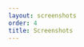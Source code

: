 ```yaml
---
layout: screenshots
order: 4
title: Screenshots
---
```

  <a href="/resources/gtransmemory/archive/latest/english/main.png"
    data-caption="Main window"></a>
  <a href="/resources/gtransmemory/archive/latest/english/options.png"
    data-caption="Main window with options"></a>
  <a href="/resources/gtransmemory/archive/latest/english/selection.png"
    data-caption="Main window with selection"></a>
  <a href="/resources/gtransmemory/archive/latest/english/filter.png"
    data-caption="Filter results"></a>
  <a href="/resources/gtransmemory/archive/latest/english/filter-source.png"
    data-caption="Filter results by source"></a>
  <a href="/resources/gtransmemory/archive/latest/english/memories.png"
    data-caption="Memories list"></a>
  <a href="/resources/gtransmemory/archive/latest/english/memory-detail.png"
    data-caption="Memory detail"></a>
  <a href="/resources/gtransmemory/archive/latest/english/detail.png"
    data-caption="Message detail"></a>
  <a href="/resources/gtransmemory/archive/latest/english/import-file.png"
    data-caption="Messages import from file"></a>
  <a href="/resources/gtransmemory/archive/latest/english/import-folder.png"
    data-caption="Messages import from folder"></a>
  <a href="/resources/gtransmemory/archive/latest/english/shortcuts.png"
    data-caption="Shortcuts window"></a>
  <a href="/resources/gtransmemory/archive/latest/english/about.png"
    data-caption="About dialog"></a>
